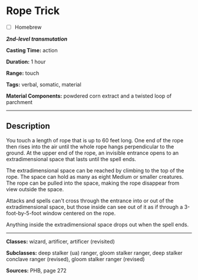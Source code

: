 # Rope Trick

- [ ] Homebrew

***2nd-level transmutation***

**Casting Time:** action

**Duration:** 1 hour

**Range:** touch

**Tags:** verbal, somatic, material

**Material Components:** powdered corn extract and a twisted loop of parchment

---

## Description
You touch a length of rope that is up to 60 feet long.
One end of the rope then rises into the air until the whole rope hangs perpendicular to the ground.
At the upper end of the rope, an invisible entrance opens to an extradimensional space that lasts until the spell ends.

The extradimensional space can be reached by climbing to the top of the rope.
The space can hold as many as eight Medium or smaller creatures.
The rope can be pulled into the space, making the rope disappear from view outside the space.

Attacks and spells can't cross through the entrance into or out of the extradimensional space, but those inside can see out of it as if through a 3-foot-by-5-foot window centered on the rope.

Anything inside the extradimensional space drops out when the spell ends.

---

**Classes:** wizard, artificer, artificer (revisited)

**Subclasses:** deep stalker (ua) ranger, gloom stalker ranger, deep stalker conclave ranger (revised), gloom stalker ranger (revised)

**Sources:** PHB, page 272
